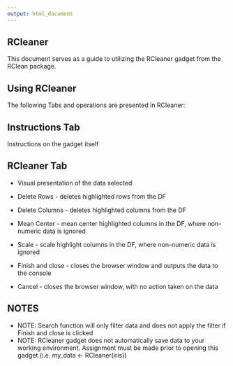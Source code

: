 ```yaml
---
output: html_document
---
```




## RCleaner

This document serves as a guide to utilizing the RCleaner gadget from the RClean package.

## Using RCleaner

The following Tabs and operations are presented in RCleaner:

## Instructions Tab

Instructions on the gadget itself

## RCleaner Tab

- Visual presentation of the data selected
- Delete Rows - deletes highlighted rows from the DF
- Delete Columns - deletes highlighted columns from the DF
- Mean Center - mean center highlighted columns in the DF, where non-numeric data is ignored
- Scale - scale highlight columns in the DF, where non-numeric data is ignored

- Finish and close - closes the browser window and outputs the data to the console
- Cancel - closes the browser window, with no action taken on the data

## NOTES
- NOTE: Search function will only filter data and does not apply the filter if Finish and close is clicked
- NOTE: RCleaner gadget does not automatically save data to your working environment.  Assignment must be made prior to opening this gadget (i.e. my_data <- RCleaner(iris))

